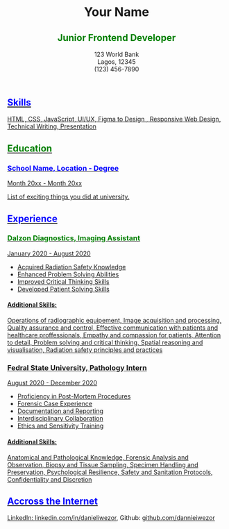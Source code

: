 <!DOCTYPE html>
<html lang="en"> 
<head>  
     <meta charset="UTF-8">
          <meta name="viewport" content="width=device-width, initial-scale=1.0">
     <meta name="description" content="Daniel Ebuka - Junior Frontend Developer with skills in HTML, CSS, JavaScript, UI/UX, and Responsive Design.">
         
</head>
<body>
 
  <header>
     <h1> Your Name </h1>
     <h2 style="color:green;">Junior Frontend Developer</h2>
     <p>123 World Bank<BR>
         Lagos, 12345<BR>
     (123) 456-7890<BR>
      <a href="mailto:no_reply@example.com" no_reply@example.com</a>
  </header>

<h2 style="color:blue;">Skills</h2>

 <section> 
     <p>HTML, CSS, JavaScript, UI/UX, Figma to Design , Responsive Web Design, Technical Writing, Presentation</p>
 </section>

 <section>  
     <h2 style="color:green;">Education</h2>
     <h3 style="color:blue;">School Name, Location - Degree</h3>
     <P>Month 20xx - Month 20xx</P>
     <p>List of exciting things you did at university.</P>
 </section>

  <section>     
         <h2 style="color:blue;">Experience</h2>
         <h3 style="color:green;">Dalzon Diagnostics, Imaging Assistant</h3>
         <p>January 2020 - August 2020</p>
  </section>

<section> 
    <ul>
         <li> Acquired Radiation Safety Knowledge</li>
         <li> Enhanced Problem Solving Abilities</li>
         <li> Improved Critical Thinking Skills</li>
         <li> Developed Patient Solving Skills</li>
    </ul>
 </section>
    <h4>Additional Skills:</h4>
    <p>Operations of radiographic equipement,
       Image acquisition and processing,
       Quality assurance and control,
       Effective communication with patients
       and healthcare proffessionals,
       Empathy and compassion for patients,
       Attention to detail,
       Problem solving and critical thinking,
       Spatial reasoning and visualisation,
       Radiation safety principles and practices</p>
   </section>

<section>
        <h3>Fedral State University, Pathology Intern</h3>
        <p>August 2020 - December 2020</p>

<section> 
    <ul>
         <li>Proficiency in Post-Mortem Procedures</li>
         <li>Forensic Case Experience</li>
         <li>Documentation and Reporting</li>
         <li>Interdisciplinary Collaboration</li>
         <li>Ethics and Sensitivity Training</li>
    </ul>

<h4>Additional Skills:</h4>
    <p>Anatomical and Pathological Knowledge,
       Forensic Analysis and Observation,
       Biopsy and Tissue Sampling,
       Specimen Handling and Preservation,
       Psychological Resilience,
       Safety and Sanitation Protocols,
       Confidentiality and Discretion</p>
</section>

<section> 
   <h2 style="color:blue;">Accross the Internet</h2>
   <p>
  LinkedIn: <a href="https://Linkedin.com/in/danieliwezor">linkedin.com/in/danieliwezor</a>,
  Github: <a href="https://Github.com/dannieiwezor">github.com/dannieiwezor</a>
   </p>
</section>


</body>
</html>

